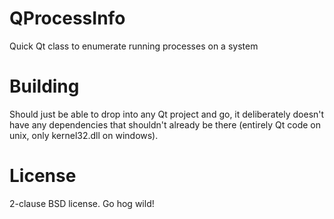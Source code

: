 # QProcessInfo
Quick Qt class to enumerate running processes on a system

# Building
Should just be able to drop into any Qt project and go, it deliberately doesn't have any dependencies that shouldn't already be there (entirely Qt code on unix, only kernel32.dll on windows).

# License
2-clause BSD license. Go hog wild!
